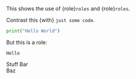 This shows the use of {role}`roles` and {role}`roles`.

Contrast this {with} `just some code`.

```python
print("Hello World")
```

But this is a role:

```{role} arguments
Hello
```

Stuff
Bar  
Baz

